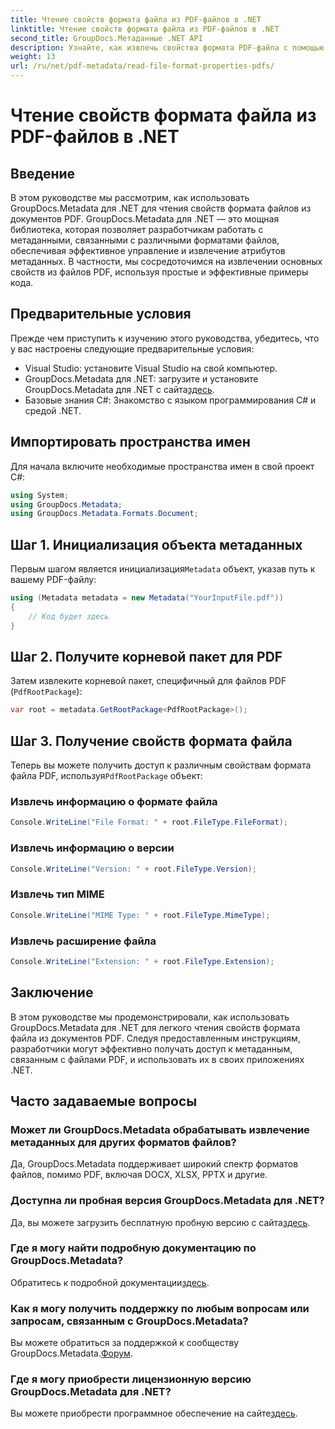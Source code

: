 ```yaml
---
title: Чтение свойств формата файла из PDF-файлов в .NET
linktitle: Чтение свойств формата файла из PDF-файлов в .NET
second_title: GroupDocs.Метаданные .NET API
description: Узнайте, как извлечь свойства формата PDF-файла с помощью GroupDocs.Metadata для .NET. Погрузитесь в управление метаданными с помощью простого C#.
weight: 13
url: /ru/net/pdf-metadata/read-file-format-properties-pdfs/
---
```


# Чтение свойств формата файла из PDF-файлов в .NET

## Введение
В этом руководстве мы рассмотрим, как использовать GroupDocs.Metadata для .NET для чтения свойств формата файлов из документов PDF. GroupDocs.Metadata для .NET — это мощная библиотека, которая позволяет разработчикам работать с метаданными, связанными с различными форматами файлов, обеспечивая эффективное управление и извлечение атрибутов метаданных. В частности, мы сосредоточимся на извлечении основных свойств из файлов PDF, используя простые и эффективные примеры кода.
## Предварительные условия
Прежде чем приступить к изучению этого руководства, убедитесь, что у вас настроены следующие предварительные условия:
- Visual Studio: установите Visual Studio на свой компьютер.
-  GroupDocs.Metadata для .NET: загрузите и установите GroupDocs.Metadata для .NET с сайта[здесь](https://releases.groupdocs.com/metadata/net/).
- Базовые знания C#: Знакомство с языком программирования C# и средой .NET.

## Импортировать пространства имен
Для начала включите необходимые пространства имен в свой проект C#:
```csharp
using System;
using GroupDocs.Metadata;
using GroupDocs.Metadata.Formats.Document;
```
## Шаг 1. Инициализация объекта метаданных
 Первым шагом является инициализация`Metadata` объект, указав путь к вашему PDF-файлу:
```csharp
using (Metadata metadata = new Metadata("YourInputFile.pdf"))
{
    // Код будет здесь
}
```
## Шаг 2. Получите корневой пакет для PDF
Затем извлеките корневой пакет, специфичный для файлов PDF (`PdfRootPackage`):
```csharp
var root = metadata.GetRootPackage<PdfRootPackage>();
```
## Шаг 3. Получение свойств формата файла
 Теперь вы можете получить доступ к различным свойствам формата файла PDF, используя`PdfRootPackage` объект:
### Извлечь информацию о формате файла
```csharp
Console.WriteLine("File Format: " + root.FileType.FileFormat);
```
### Извлечь информацию о версии
```csharp
Console.WriteLine("Version: " + root.FileType.Version);
```
### Извлечь тип MIME
```csharp
Console.WriteLine("MIME Type: " + root.FileType.MimeType);
```
### Извлечь расширение файла
```csharp
Console.WriteLine("Extension: " + root.FileType.Extension);
```

## Заключение
В этом руководстве мы продемонстрировали, как использовать GroupDocs.Metadata для .NET для легкого чтения свойств формата файла из документов PDF. Следуя предоставленным инструкциям, разработчики могут эффективно получать доступ к метаданным, связанным с файлами PDF, и использовать их в своих приложениях .NET.

## Часто задаваемые вопросы
### Может ли GroupDocs.Metadata обрабатывать извлечение метаданных для других форматов файлов?
Да, GroupDocs.Metadata поддерживает широкий спектр форматов файлов, помимо PDF, включая DOCX, XLSX, PPTX и другие.
### Доступна ли пробная версия GroupDocs.Metadata для .NET?
 Да, вы можете загрузить бесплатную пробную версию с сайта[здесь](https://releases.groupdocs.com/).
### Где я могу найти подробную документацию по GroupDocs.Metadata?
 Обратитесь к подробной документации[здесь](https://tutorials.groupdocs.com/metadata/net/).
### Как я могу получить поддержку по любым вопросам или запросам, связанным с GroupDocs.Metadata?
 Вы можете обратиться за поддержкой к сообществу GroupDocs.Metadata.[Форум](https://forum.groupdocs.com/c/metadata/14).
### Где я могу приобрести лицензионную версию GroupDocs.Metadata для .NET?
 Вы можете приобрести программное обеспечение на сайте[здесь](https://purchase.groupdocs.com/buy).